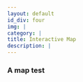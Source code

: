 ```yaml
---
layout: default
id_div: four
img: |
category: |
title: Interactive Map
description: |
---
```

### A map test
<div class="row border-between">
    <div class="col-sm-12 col-md-6">
        <div id="map_africa_supply" style="width: 100%; height: 700px"></div>
    </div>
    <div class ="col-sm-12 col-md-6">
        <div id="map_europe_supply" style="width: 100%; height: 700px"></div>
    </div>
</div>
<br>
<div class="row border-between">
    <div class="col-sm-12 col-md-6">
        <div id="map_africa_need" style="width: 100%; height: 700px"></div>
    </div>
    <div class ="col-sm-12 col-md-6">
        <div id="map_europe_need" style="width: 100%; height: 700px"></div>
    </div>
</div>
<br>
<div class="row">
    <div class="col-sm-12">
        <div id="map_world_diff" style="width: 100%; height: 700px"></div>
    </div>
</div>

<script>

var africa_ticks_supply = {};
$.ajax({
    url: "json/africa_supply/africa_supply_ticks.json",
    async: false,
    dataType: 'json',
    success: function(data) {
        africa_ticks_supply = data;
    }
});

var europe_ticks_supply = {};
$.ajax({
    url: "json/europe_supply/europe_supply_ticks.json",
    async: false,
    dataType: 'json',
    success: function(data) {
        europe_ticks_supply = data;
    }
});

var africa_ticks_need = {};
$.ajax({
    url: "json/africa_need/africa_need_ticks.json",
    async: false,
    dataType: 'json',
    success: function(data) {
        africa_ticks_need = data;
    }
});

var europe_ticks_need = {};
$.ajax({
    url: "json/europe_need/europe_need_ticks.json",
    async: false,
    dataType: 'json',
    success: function(data) {
        europe_ticks_need = data;
    }
});

var cal_world_ticks = {};
$.ajax({
    url: "json/cal_world/cal_world_ticks.json",
    async: false,
    dataType: 'json',
    success: function(data) {
        cal_world_ticks = data;
    }
});

layergroupHolder = {};
mapHolder = {}

colors1 = ["#f1eef6","#d0d1e6", "#a6bddb", "#74a9cf", "#2b8cbe", "#045a8d"]
load_map(africa_ticks_supply, "json/africa_supply/africa_supply_", colors1, 'map_africa_supply', [2.318462, 19.56871], 'African Food Supply', 'kcal / persona / day', 3, 1, layergroupHolder, mapHolder);

colors2 = ["#fff7fb","#ece7f2", "#d0d1e6", "#a6bddb", "#74a9cf", "#3690c0", "#0570b0", "#045a8d", "#023858"]
load_map(europe_ticks_supply, "json/europe_supply/europe_supply_", colors2, 'map_europe_supply', [54.5260, 15.2551], 'European Food Supply', 'kcal / persona / day', 4, 2, layergroupHolder, mapHolder);

colors3 = ["#edf8fb","#ccece6", "#99d8c9", "#66c2a4", "#2ca25f", "#006d2c"]
load_map(africa_ticks_need, "json/africa_need/africa_need_", colors3, 'map_africa_need', [2.318462, 19.56871], 'African Food Need', '10<sup>11</sup> kcal / year', 3, 3, layergroupHolder, mapHolder);

colors4 = ["#f7fcfd","#e5f5f9", "#ccece6", "#99d8c9", "#66c2a4", "#41ae76", "#238b45", "#006d2c", "#00441b"]
load_map(europe_ticks_need, "json/europe_need/europe_need_", colors4, 'map_europe_need', [54.5260, 15.2551], 'Eruopean Food Need', '10<sup>11</sup> kcal / year', 4, 4, layergroupHolder, mapHolder);

colors5 = ["#d7191c","#fdae61", "#ffffbf", "#a6d96a", "#1a9641"]
load_map(cal_world_ticks, "json/cal_world/cal_world_2020.geojson", colors5, 'map_world_diff', [54.5260, 15.2551], 'Estimation deficit/surplus', 'kcal / persona / day', 3, -1, layergroupHolder, mapHolder);


</script>